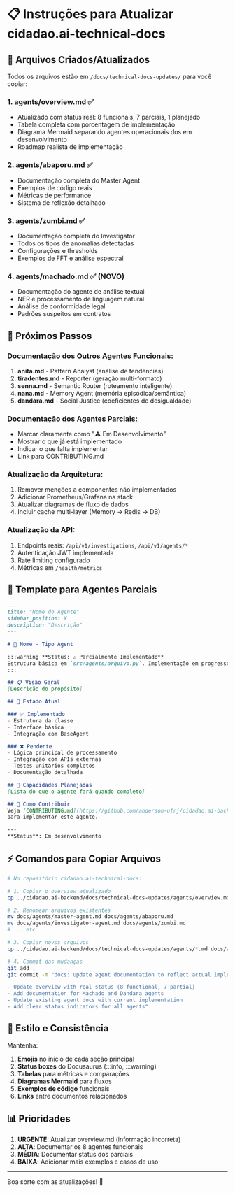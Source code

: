 # 📋 Instruções para Atualizar cidadao.ai-technical-docs

## 🎯 Arquivos Criados/Atualizados

Todos os arquivos estão em `/docs/technical-docs-updates/` para você copiar:

### 1. **agents/overview.md** ✅
- Atualizado com status real: 8 funcionais, 7 parciais, 1 planejado
- Tabela completa com porcentagem de implementação
- Diagrama Mermaid separando agentes operacionais dos em desenvolvimento
- Roadmap realista de implementação

### 2. **agents/abaporu.md** ✅
- Documentação completa do Master Agent
- Exemplos de código reais
- Métricas de performance
- Sistema de reflexão detalhado

### 3. **agents/zumbi.md** ✅
- Documentação completa do Investigator
- Todos os tipos de anomalias detectadas
- Configurações e thresholds
- Exemplos de FFT e análise espectral

### 4. **agents/machado.md** ✅ (NOVO)
- Documentação do agente de análise textual
- NER e processamento de linguagem natural
- Análise de conformidade legal
- Padrões suspeitos em contratos

## 🚀 Próximos Passos

### Documentação dos Outros Agentes Funcionais:
1. **anita.md** - Pattern Analyst (análise de tendências)
2. **tiradentes.md** - Reporter (geração multi-formato)
3. **senna.md** - Semantic Router (roteamento inteligente)
4. **nana.md** - Memory Agent (memória episódica/semântica)
5. **dandara.md** - Social Justice (coeficientes de desigualdade)

### Documentação dos Agentes Parciais:
- Marcar claramente como "⚠️ Em Desenvolvimento"
- Mostrar o que já está implementado
- Indicar o que falta implementar
- Link para CONTRIBUTING.md

### Atualização da Arquitetura:
1. Remover menções a componentes não implementados
2. Adicionar Prometheus/Grafana na stack
3. Atualizar diagramas de fluxo de dados
4. Incluir cache multi-layer (Memory → Redis → DB)

### Atualização da API:
1. Endpoints reais: `/api/v1/investigations`, `/api/v1/agents/*`
2. Autenticação JWT implementada
3. Rate limiting configurado
4. Métricas em `/health/metrics`

## 📝 Template para Agentes Parciais

```markdown
---
title: "Nome do Agente"
sidebar_position: X
description: "Descrição"
---

# 🎯 Nome - Tipo Agent

:::warning **Status: ⚠️ Parcialmente Implementado**
Estrutura básica em `src/agents/arquivo.py`. Implementação em progresso.
:::

## 📋 Visão Geral
[Descrição do propósito]

## 🚧 Estado Atual

### ✅ Implementado
- Estrutura da classe
- Interface básica
- Integração com BaseAgent

### ❌ Pendente
- Lógica principal de processamento
- Integração com APIs externas
- Testes unitários completos
- Documentação detalhada

## 🎯 Capacidades Planejadas
[Lista do que o agente fará quando completo]

## 🤝 Como Contribuir
Veja [CONTRIBUTING.md](https://github.com/anderson-ufrj/cidadao.ai-backend/blob/main/CONTRIBUTING.md) 
para implementar este agente.

---
**Status**: Em desenvolvimento
```

## ⚡ Comandos para Copiar Arquivos

```bash
# No repositório cidadao.ai-technical-docs:

# 1. Copiar o overview atualizado
cp ../cidadao.ai-backend/docs/technical-docs-updates/agents/overview.md docs/agents/

# 2. Renomear arquivos existentes
mv docs/agents/master-agent.md docs/agents/abaporu.md
mv docs/agents/investigator-agent.md docs/agents/zumbi.md
# ... etc

# 3. Copiar novos arquivos
cp ../cidadao.ai-backend/docs/technical-docs-updates/agents/*.md docs/agents/

# 4. Commit das mudanças
git add .
git commit -m "docs: update agent documentation to reflect actual implementation status

- Update overview with real status (8 functional, 7 partial)
- Add documentation for Machado and Dandara agents  
- Update existing agent docs with current implementation
- Add clear status indicators for all agents"
```

## 🎨 Estilo e Consistência

Mantenha:
1. **Emojis** no início de cada seção principal
2. **Status boxes** do Docusaurus (:::info, :::warning)
3. **Tabelas** para métricas e comparações
4. **Diagramas Mermaid** para fluxos
5. **Exemplos de código** funcionais
6. **Links** entre documentos relacionados

## 📊 Prioridades

1. **URGENTE**: Atualizar overview.md (informação incorreta)
2. **ALTA**: Documentar os 8 agentes funcionais
3. **MÉDIA**: Documentar status dos parciais
4. **BAIXA**: Adicionar mais exemplos e casos de uso

---

Boa sorte com as atualizações! 🚀